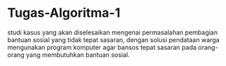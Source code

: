# Tugas-Algoritma-1
studi kasus yang akan diselesaikan mengenai permasalahan pembagian bantuan sosial yang tidak tepat sasaran, dengan solusi pendataan warga mengunakan program komputer agar bansos tepat sasaran pada orang- orang yang membutuhkan bantuan sosial.
